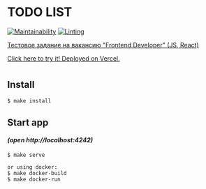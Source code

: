 # TODO LIST
[![Maintainability](https://api.codeclimate.com/v1/badges/38b6480aa95a8ee11870/maintainability)](https://codeclimate.com/github/kaamosdao/todo-list-test-task/maintainability)
[![Linting](https://github.com/kaamosdao/todo-list-test-task/actions/workflows/linter-check.yml/badge.svg)](https://github.com/kaamosdao/todo-list-test-task/actions/workflows/linter-check.yml)

[Тестовое задание на вакансию "Frontend Developer" (JS, React)](https://drive.google.com/file/d/17i3HWkCW8OdvmczEcE2p3q-ljU-2sAWz/view?usp=sharing)

[Click here to try it! Deployed on Vercel.](https://todo-list-test-task-kaamosdao.vercel.app/)

#
## Install

```sh
$ make install
```

## Start app 
####  *(open http://localhost:4242)*
```
$ make serve
```
```
or using docker:
$ make docker-build
$ make docker-run
```
